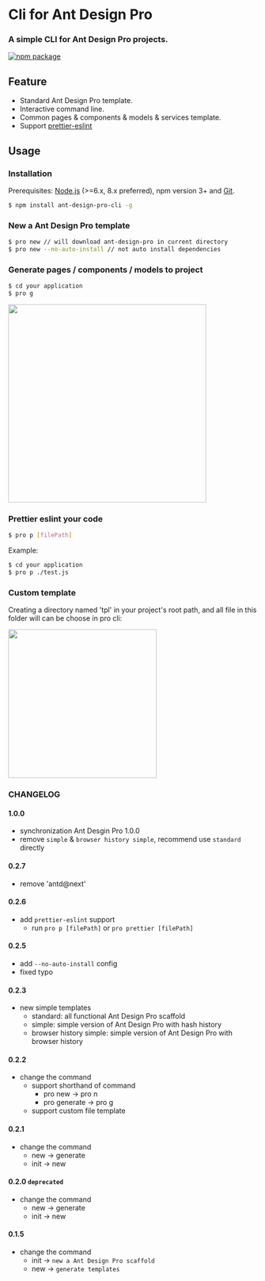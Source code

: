 # Cli for Ant Design Pro

### A simple CLI for Ant Design Pro projects.

<!-- badges section. -->

[![npm package](https://img.shields.io/npm/v/ant-design-pro-cli.svg)](https://www.npmjs.com/package/ant-design-pro-cli)

## Feature

* Standard Ant Design Pro template.
* Interactive command line.
* Common pages & components & models & services template.
* Support [prettier-eslint](https://github.com/prettier/prettier-eslint)

## Usage

### Installation

Prerequisites: [Node.js](https://nodejs.org/en/) (>=6.x, 8.x preferred), npm
version 3+ and [Git](https://git-scm.com/).

```bash
$ npm install ant-design-pro-cli -g
```

### New a Ant Design Pro template

```bash
$ pro new // will download ant-design-pro in current directory
$ pro new --no-auto-install // not auto install dependencies
```

### Generate pages / components / models to project

```bash
$ cd your application
$ pro g
```

<img width="400" src="https://gw.alipayobjects.com/zos/rmsportal/VhiILFUpYxGUBgbnuUny.png" />

### Prettier eslint your code

```bash
$ pro p [filePath]
```

Example:

```bash
$ cd your application
$ pro p ./test.js
```

### Custom template

Creating a directory named 'tpl' in your project's root path, and all file in
this folder will can be choose in pro cli:

<img width="300" src="https://user-images.githubusercontent.com/1179603/32481313-76601bc2-c358-11e7-8513-15bc5f29c59b.gif" />

### CHANGELOG

#### 1.0.0

* synchronization Ant Desgin Pro 1.0.0
* remove `simple` & `browser history simple`, recommend use `standard` directly

#### 0.2.7

* remove 'antd@next'

#### 0.2.6

* add `prettier-eslint` support
  * run `pro p [filePath]` or `pro prettier [filePath]`

#### 0.2.5

* add `--no-auto-install` config
* fixed typo

#### 0.2.3

* new simple templates
  * standard: all functional Ant Design Pro scaffold
  * simple: simple version of Ant Design Pro with hash history
  * browser history simple: simple version of Ant Design Pro with browser
    history

#### 0.2.2

* change the command
  * support shorthand of command
    * pro new -> pro n
    * pro generate -> pro g
  * support custom file template

#### 0.2.1

* change the command
  * new -> generate
  * init -> new

#### 0.2.0 `deprecated`

* change the command
  * new -> generate
  * init -> new

#### 0.1.5

* change the command
  * init -> `new a Ant Design Pro scaffold`
  * new -> `generate templates`
